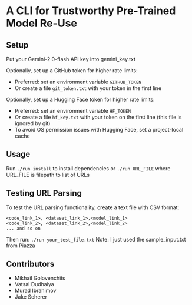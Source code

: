 # A CLI for Trustworthy Pre-Trained Model Re-Use

## Setup
Put your Gemini-2.0-flash API key into gemini_key.txt

Optionally, set up a GitHub token for higher rate limits:
- Preferred: set an environment variable `GITHUB_TOKEN`
- Or create a file `git_token.txt` with your token in the first line

Optionally, set up a Hugging Face token for higher rate limits:
- Preferred: set an environment variable `HF_TOKEN`
- Or create a file `hf_key.txt` with your token on the first line (this file is ignored by git)
- To avoid OS permission issues with Hugging Face, set a project-local cache

## Usage
Run ```./run install``` to install dependencies or ```./run URL_FILE``` where URL_FILE is filepath to list of URLs

## Testing URL Parsing
To test the URL parsing functionality, create a text file with CSV format:
```
<code_link_1>, <dataset_link_1>,<model_link_1>
<code_link_2>, <dataset_link_2>,<model_link_2>
... and so on
```

Then run: ```./run your_test_file.txt```
Note: I just used the sample_input.txt from Piazza

## Contributors
- Mikhail Golovenchits
- Vatsal Dudhaiya
- Murad Ibrahimov
- Jake Scherer